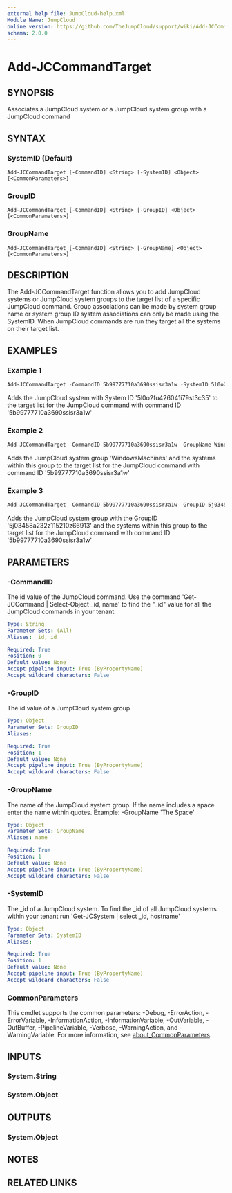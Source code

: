 ```yaml
---
external help file: JumpCloud-help.xml
Module Name: JumpCloud
online version: https://github.com/TheJumpCloud/support/wiki/Add-JCCommandTarget
schema: 2.0.0
---
```


# Add-JCCommandTarget

## SYNOPSIS
Associates a JumpCloud system or a JumpCloud system group with a JumpCloud command

## SYNTAX

### SystemID (Default)
```
Add-JCCommandTarget [-CommandID] <String> [-SystemID] <Object> [<CommonParameters>]
```

### GroupID
```
Add-JCCommandTarget [-CommandID] <String> [-GroupID] <Object> [<CommonParameters>]
```

### GroupName
```
Add-JCCommandTarget [-CommandID] <String> [-GroupName] <Object> [<CommonParameters>]
```

## DESCRIPTION
The Add-JCCommandTarget function allows you to add JumpCloud systems or JumpCloud system groups to the target list of a specific JumpCloud command. Group associations can be made by system group name or system group ID system associations can only be made using the SystemID. When JumpCloud commands are run they target all the systems on their target list.

## EXAMPLES

### Example 1
```powershell
Add-JCCommandTarget -CommandID 5b99777710a3690ssisr3a1w -SystemID 5l0o2fu426041i79st3c35
```

Adds the JumpCloud system with System ID '5l0o2fu426041i79st3c35' to the target list for the JumpCloud command with command ID '5b99777710a3690ssisr3a1w'
### Example 2
```powershell
Add-JCCommandTarget -CommandID 5b99777710a3690ssisr3a1w -GroupName WindowsMachines
```

Adds the JumpCloud system group 'WindowsMachines' and the systems within this group to the target list for the JumpCloud command with command ID '5b99777710a3690ssisr3a1w'

### Example 3
```powershell
Add-JCCommandTarget -CommandID 5b99777710a3690ssisr3a1w -GroupID 5j03458a232z115210z66913
```

Adds the JumpCloud system group with the GroupID '5j03458a232z115210z66913' and the systems within this group to the target list for the JumpCloud command with command ID '5b99777710a3690ssisr3a1w'
## PARAMETERS

### -CommandID
The id value of the JumpCloud command. Use the command 'Get-JCCommand | Select-Object _id, name' to find the "_id" value for all the JumpCloud commands in your tenant.

```yaml
Type: String
Parameter Sets: (All)
Aliases: _id, id

Required: True
Position: 0
Default value: None
Accept pipeline input: True (ByPropertyName)
Accept wildcard characters: False
```

### -GroupID
The id value of a JumpCloud system group

```yaml
Type: Object
Parameter Sets: GroupID
Aliases:

Required: True
Position: 1
Default value: None
Accept pipeline input: True (ByPropertyName)
Accept wildcard characters: False
```

### -GroupName
The name of the JumpCloud system group. If the name includes a space enter the name within quotes. Example: -GroupName 'The Space'

```yaml
Type: Object
Parameter Sets: GroupName
Aliases: name

Required: True
Position: 1
Default value: None
Accept pipeline input: True (ByPropertyName)
Accept wildcard characters: False
```

### -SystemID
The _id of a JumpCloud system. To find the _id of all JumpCloud systems within your tenant run 'Get-JCSystem | select _id, hostname'

```yaml
Type: Object
Parameter Sets: SystemID
Aliases:

Required: True
Position: 1
Default value: None
Accept pipeline input: True (ByPropertyName)
Accept wildcard characters: False
```

### CommonParameters
This cmdlet supports the common parameters: -Debug, -ErrorAction, -ErrorVariable, -InformationAction, -InformationVariable, -OutVariable, -OutBuffer, -PipelineVariable, -Verbose, -WarningAction, and -WarningVariable. For more information, see [about_CommonParameters](http://go.microsoft.com/fwlink/?LinkID=113216).

## INPUTS

### System.String
### System.Object
## OUTPUTS

### System.Object
## NOTES

## RELATED LINKS
